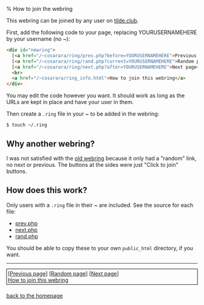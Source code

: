 % How to join the webring

This webring can be joined by any user on [tilde.club](https://tilde.club).

First, add the following code to your page, replacing YOURUSERNAMEHERE by your username (no ~):

```html
<div id="newring">
  [<a href="/~cosarara/ring/prev.php?before=YOURUSERNAMEHERE">Previous page</a>]
  [<a href="/~cosarara/ring/rand.php?current=YOURUSERNAMEHERE">Random page</a>]
  [<a href="/~cosarara/ring/next.php?after=YOURUSERNAMEHERE">Next page</a>]
  <br>
  <a href="/~cosarara/ring_info.html">How to join this webring</a>
</div>
```
You may edit the code however you want.
It should work as long as the URLs are kept in place and have your user in them.

Then create a `.ring` file in your ~ to be added in the webring:
```
$ touch ~/.ring
```

## Why another webring?

I was not satisfied with the
[old webring](http://tilde.club/~harper/join.html)
because it only had a "random" link, no next or previous.
The buttons at the sides were just "Click to join" buttons.

## How does this work?

Only users with a `.ring` file in their ~ are included.
See the source for each file:

* [prev.php](/~cosarara/ring/prev.php.txt)
* [next.php](/~cosarara/ring/next.php.txt)
* [rand.php](/~cosarara/ring/rand.php.txt)

You should be able to copy these to your own `public_html`
directory, if you want.

-----------

<style>
#newring { margin-bottom: 20px; padding: 3px;
	border: 1px solid black; }
#newring p { margin: 0; text-align: center; }
</style>

<div id="newring">
  [<a href="/~cosarara/ring/prev.php?before=cosarara">Previous page</a>]
  [<a href="/~cosarara/ring/rand.php?current=cosarara">Random page</a>]
  [<a href="/~cosarara/ring/next.php?after=cosarara">Next page</a>]
  <br>
  <a href="/~cosarara/ring_info.html">How to join this webring</a>
</div>

[back to the homepage](/~cosarara/)
